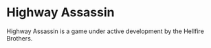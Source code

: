 Highway Assassin
===============

Highway Assassin is a game under active development by the Hellfire Brothers.
